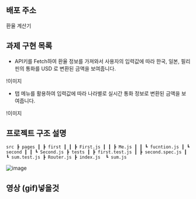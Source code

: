 ## 배포 주소
<a hrfe="">환율 계산기</a>


## 과제 구현 목록

+ API키를 Fetch하여 환율 정보를 가져와서 사용자의 입력값에 따라 한국, 일본, 필리핀의 통화를 USD 로 변환된 금액을 보여줍니다.

!이미지

+ 탭 메뉴를 활용하여 입력값에 따라 나라별로 실시간 통화 정보로 변환된 금액을 보여줍니다.
 
!이미지


## 프로젝트 구조 설명

`
src
 ┣ pages
 ┃ ┣ first
 ┃ ┃ ┣ First.js
 ┃ ┃ ┣ Me.js
 ┃ ┃ ┗ fucntion.js
 ┃ ┗ second
 ┃ ┃ ┗ Second.js
 ┣ tests
 ┃ ┣ first.test.js
 ┃ ┣ second.spec.js
 ┃ ┗ sum.test.js
 ┣ Router.js
 ┣ index.js 
 ┗ sum.js 
`

![image](https://user-images.githubusercontent.com/98315458/150923719-8576e071-274f-48a7-ac92-f571ab55468a.png)
 
 
 ## 영상 (gif)넣을것
